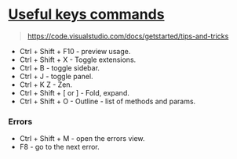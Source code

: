 # [Useful keys commands](https://code.visualstudio.com/docs/editor/editingevolved)
> https://code.visualstudio.com/docs/getstarted/tips-and-tricks


* Ctrl + Shift + F10 - preview usage.
* Ctrl + Shift + X - Toggle extensions.
* Ctrl + B - toggle sidebar.
* Ctrl + J - toggle panel.
* Ctrl + K Z - Zen.
* Ctrl + Shift + [ or ] - Fold, expand.
* Ctrl + Shift + O - Outline - list of methods and params. 

### Errors
* Ctrl + Shift + M - open the errors view.
* F8 - go to the next error.
